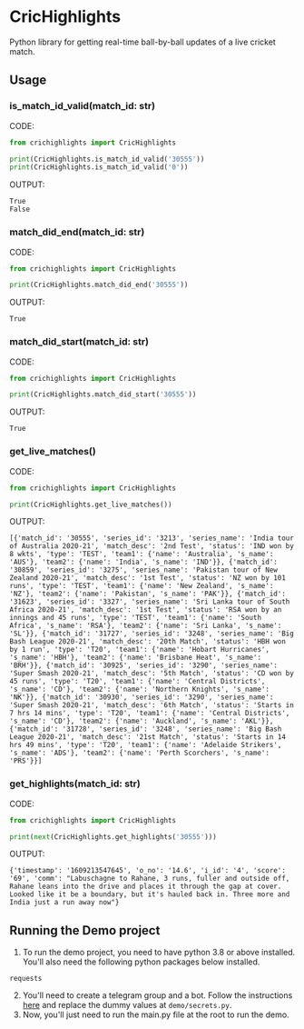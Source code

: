 # CricHighlights

Python library for getting real-time ball-by-ball updates of a live cricket match.

## Usage

### is_match_id_valid(match_id: str)
CODE:
```python
from crichighlights import CricHighlights

print(CricHighlights.is_match_id_valid('30555'))
print(CricHighlights.is_match_id_valid('0'))
```
OUTPUT:
```text
True
False
```
  
### match_did_end(match_id: str)
CODE:
```python
from crichighlights import CricHighlights

print(CricHighlights.match_did_end('30555'))
```
OUTPUT:
```text
True
```
  
### match_did_start(match_id: str)
CODE:
```python
from crichighlights import CricHighlights

print(CricHighlights.match_did_start('30555'))
```
OUTPUT:
```text
True
```
  
### get_live_matches()
CODE:
```python
from crichighlights import CricHighlights

print(CricHighlights.get_live_matches())
```
OUTPUT:
```text
[{'match_id': '30555', 'series_id': '3213', 'series_name': 'India tour of Australia 2020-21', 'match_desc': '2nd Test', 'status': 'IND won by 8 wkts', 'type': 'TEST', 'team1': {'name': 'Australia', 's_name': 'AUS'}, 'team2': {'name': 'India', 's_name': 'IND'}}, {'match_id': '30859', 'series_id': '3275', 'series_name': 'Pakistan tour of New Zealand 2020-21', 'match_desc': '1st Test', 'status': 'NZ won by 101 runs', 'type': 'TEST', 'team1': {'name': 'New Zealand', 's_name': 'NZ'}, 'team2': {'name': 'Pakistan', 's_name': 'PAK'}}, {'match_id': '31623', 'series_id': '3327', 'series_name': 'Sri Lanka tour of South Africa 2020-21', 'match_desc': '1st Test', 'status': 'RSA won by an innings and 45 runs', 'type': 'TEST', 'team1': {'name': 'South Africa', 's_name': 'RSA'}, 'team2': {'name': 'Sri Lanka', 's_name': 'SL'}}, {'match_id': '31727', 'series_id': '3248', 'series_name': 'Big Bash League 2020-21', 'match_desc': '20th Match', 'status': 'HBH won by 1 run', 'type': 'T20', 'team1': {'name': 'Hobart Hurricanes', 's_name': 'HBH'}, 'team2': {'name': 'Brisbane Heat', 's_name': 'BRH'}}, {'match_id': '30925', 'series_id': '3290', 'series_name': 'Super Smash 2020-21', 'match_desc': '5th Match', 'status': 'CD won by 45 runs', 'type': 'T20', 'team1': {'name': 'Central Districts', 's_name': 'CD'}, 'team2': {'name': 'Northern Knights', 's_name': 'NK'}}, {'match_id': '30930', 'series_id': '3290', 'series_name': 'Super Smash 2020-21', 'match_desc': '6th Match', 'status': 'Starts in 7 hrs 14 mins', 'type': 'T20', 'team1': {'name': 'Central Districts', 's_name': 'CD'}, 'team2': {'name': 'Auckland', 's_name': 'AKL'}}, {'match_id': '31728', 'series_id': '3248', 'series_name': 'Big Bash League 2020-21', 'match_desc': '21st Match', 'status': 'Starts in 14 hrs 49 mins', 'type': 'T20', 'team1': {'name': 'Adelaide Strikers', 's_name': 'ADS'}, 'team2': {'name': 'Perth Scorchers', 's_name': 'PRS'}}]
```
  
### get_highlights(match_id: str)
CODE:
```python
from crichighlights import CricHighlights

print(next(CricHighlights.get_highlights('30555')))
```
OUTPUT:
```text
{'timestamp': '1609213547645', 'o_no': '14.6', 'i_id': '4', 'score': '69', 'comm': "Labuschagne to Rahane, 3 runs, fuller and outside off, Rahane leans into the drive and places it through the gap at cover. Looked like it be a boundary, but it's hauled back in. Three more and India just a run away now"}
```
  
## Running the Demo project
1) To run the demo project, you need to have python 3.8 or above installed. You'll also need the following python packages below installed.
```text
requests
```
2) You'll need to create a telegram group and a bot. Follow the instructions [here](https://dev.to/rizkyrajitha/get-notifications-with-telegram-bot-537l) and replace the dummy values at `demo/secrets.py`.
3) Now, you'll just need to run the main.py file at the root to run the demo.
